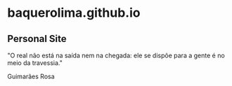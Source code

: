 # baquerolima.github.io
<h2>Personal Site</h2>
<p>"O real não está na saída nem na chegada: ele se dispõe para a gente é no meio da travessia."</p>
Guimarães Rosa
